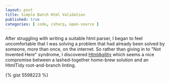 ```yaml
---
layout: post
title: Simple Batch Html Validation
published: true
categories: [ code, csharp, open-source ]
---
```


After struggling with writing a suitable html parser, I began to feel 
uncomfortable that I was solving a problem that had already been solved by 
someone, more than once, on the internet. So rather than giving in to "Not 
Invented Here" syndrome, I discovered [HtmlAgility](http://htmlagilitypack.codeplex.com) 
which seems a nice compromise between a lashed-together home-brew solution 
and an HtmlTidy root-and-branch linting.

{% gist 5598223 %}
